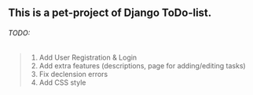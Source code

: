 ## This is a pet-project of Django ToDo-list.

###### TODO: 
> 1. Add User Registration & Login
> 2. Add extra features (descriptions, page for adding/editing tasks)
> 3. Fix declension errors
> 4. Add CSS style